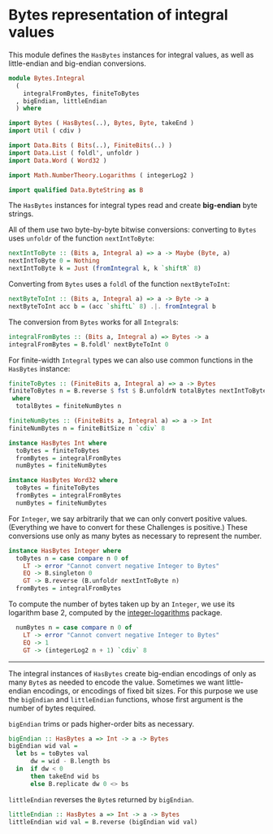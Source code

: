 # Bytes representation of integral values

This module defines the `HasBytes` instances for integral values,
as well as little-endian and big-endian conversions.

```haskell
module Bytes.Integral
  (
    integralFromBytes, finiteToBytes
  , bigEndian, littleEndian
  ) where

import Bytes ( HasBytes(..), Bytes, Byte, takeEnd )
import Util ( cdiv )

import Data.Bits ( Bits(..), FiniteBits(..) )
import Data.List ( foldl', unfoldr )
import Data.Word ( Word32 )

import Math.NumberTheory.Logarithms ( integerLog2 )

import qualified Data.ByteString as B
```

The `HasBytes` instances for integral types read and create
**big-endian** byte strings.

All of them use two byte-by-byte bitwise conversions:
converting to `Bytes` uses `unfoldr` of the function `nextIntToByte`:

```haskell
nextIntToByte :: (Bits a, Integral a) => a -> Maybe (Byte, a)
nextIntToByte 0 = Nothing
nextIntToByte k = Just (fromIntegral k, k `shiftR` 8)
```

Converting from `Bytes` uses a `foldl` of the function `nextByteToInt`:

```haskell
nextByteToInt :: (Bits a, Integral a) => a -> Byte -> a
nextByteToInt acc b = (acc `shiftL` 8) .|. fromIntegral b
```

The conversion from `Bytes` works for all `Integral`s:

```haskell
integralFromBytes :: (Bits a, Integral a) => Bytes -> a
integralFromBytes = B.foldl' nextByteToInt 0
```

For finite-width `Integral` types we can also use common functions
in the `HasBytes` instance:

```haskell
finiteToBytes :: (FiniteBits a, Integral a) => a -> Bytes
finiteToBytes n = B.reverse $ fst $ B.unfoldrN totalBytes nextIntToByte n
 where
  totalBytes = finiteNumBytes n

finiteNumBytes :: (FiniteBits a, Integral a) => a -> Int
finiteNumBytes n = finiteBitSize n `cdiv` 8

instance HasBytes Int where
  toBytes = finiteToBytes
  fromBytes = integralFromBytes
  numBytes = finiteNumBytes

instance HasBytes Word32 where
  toBytes = finiteToBytes
  fromBytes = integralFromBytes
  numBytes = finiteNumBytes
```

For `Integer`, we say arbitrarily that
we can only convert positive values.
(Everything we have to convert for these Challenges is positive.)
These conversions use only as many bytes as necessary
to represent the number.

```haskell
instance HasBytes Integer where
  toBytes n = case compare n 0 of
    LT -> error "Cannot convert negative Integer to Bytes"
    EQ -> B.singleton 0
    GT -> B.reverse (B.unfoldr nextIntToByte n)
  fromBytes = integralFromBytes
```

To compute the number of bytes taken up by an `Integer`,
we use its logarithm base 2, computed by the
[integer-logarithms](https://hackage.haskell.org/package/integer-logarithms)
package.

```haskell
  numBytes n = case compare n 0 of
    LT -> error "Cannot convert negative Integer to Bytes"
    EQ -> 1
    GT -> (integerLog2 n + 1) `cdiv` 8
```

---

The integral instances of `HasBytes` create big-endian encodings
of only as many `Byte`s as needed to encode the value.
Sometimes we want little-endian encodings, or encodings of fixed bit sizes.
For this purpose we use the `bigEndian` and `littleEndian` functions,
whose first argument is the number of bytes required.

`bigEndian` trims or pads higher-order bits as necessary.

```haskell
bigEndian :: HasBytes a => Int -> a -> Bytes
bigEndian wid val =
  let bs = toBytes val
      dw = wid - B.length bs
  in  if dw < 0
      then takeEnd wid bs
      else B.replicate dw 0 <> bs
```

`littleEndian` reverses the `Byte`s returned by `bigEndian`.

```haskell
littleEndian :: HasBytes a => Int -> a -> Bytes
littleEndian wid val = B.reverse (bigEndian wid val)
```
